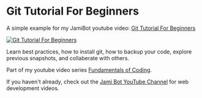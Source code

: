 # Git Tutorial For Beginners

A simple example for my JamiBot youtube video: [Git Tutorial For Beginners](https://youtu.be/Vf_tem1oz4w)

[![Git Tutorial For Beginners](https://img.youtube.com/vi/Vf_tem1oz4w/maxresdefault.jpg)](https://youtu.be/Vf_tem1oz4w)

Learn best practices, how to install git, how to backup your code, explore previous snapshots, and collaberate with others.

Part of my youtube video series [Fundamentals of Coding](https://www.youtube.com/playlist?list=PLrg1HIcSWTqiY6AqrpOwq5wYeEKnSXMHM).

If you haven't already, check out the [Jami Bot YouTube Channel](https://youtube.com/c/JamiBot) for web development videos.
